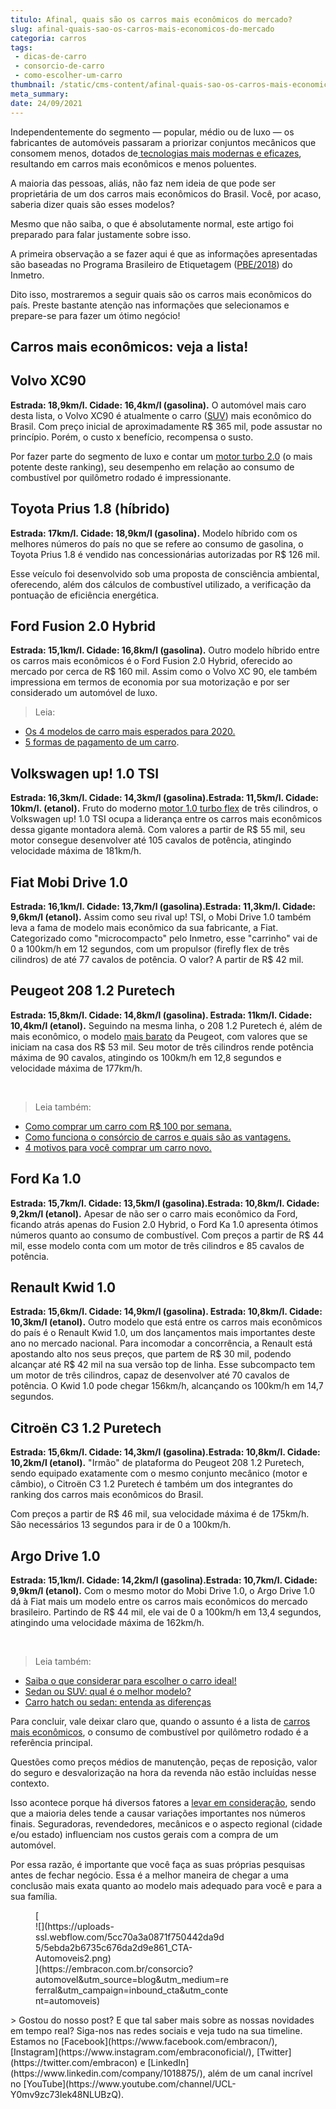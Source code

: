 ```yaml
---
titulo: Afinal, quais são os carros mais econômicos do mercado?
slug: afinal-quais-sao-os-carros-mais-economicos-do-mercado
categoria: carros
tags:
 - dicas-de-carro
 - consorcio-de-carro
 - como-escolher-um-carro
thumbnail: /static/cms-content/afinal-quais-sao-os-carros-mais-economicos-do-mercado.jpg
meta_summary: 
date: 24/09/2021
---
```

Independentemente do segmento — popular, médio ou de luxo — os fabricantes de automóveis passaram a priorizar conjuntos mecânicos que consomem menos, dotados de[ tecnologias mais modernas e eficazes](https://www.embracon.com.br/blog/carro-manual-ou-automatico-qual-e-a-melhor-opcao), resultando em carros mais econômicos e menos poluentes.

A maioria das pessoas, aliás, não faz nem ideia de que pode ser proprietária de um dos carros mais econômicos do Brasil. Você, por acaso, saberia dizer quais são esses modelos?

Mesmo que não saiba, o que é absolutamente normal, este artigo foi preparado para falar justamente sobre isso.

A primeira observação a se fazer aqui é que as informações apresentadas são baseadas no Programa Brasileiro de Etiquetagem ([PBE/2018](http://www.inmetro.gov.br/consumidor/pbe/veiculos_leves_2018.pdf)) do Inmetro.

Dito isso, mostraremos a seguir quais são os carros mais econômicos do país. Preste bastante atenção nas informações que selecionamos e prepare-se para fazer um ótimo negócio!

Carros mais econômicos: veja a lista!
-------------------------------------

Volvo XC90
----------

**Estrada: 18,9km/l. Cidade: 16,4km/l (gasolina).** O automóvel mais caro desta lista, o Volvo XC90 é atualmente o carro ([SUV](https://www.embracon.com.br/blog/7-dicas-para-escolher-entre-uma-caminhonete-ou-um-suv)) mais econômico do Brasil. Com preço inicial de aproximadamente R$ 365 mil, pode assustar no princípio. Porém, o custo x benefício, recompensa o susto.

Por fazer parte do segmento de luxo e contar um [motor turbo 2.0](https://www.embracon.com.br/blog/entenda-como-funciona-um-carro-com-motor-turbo) (o mais potente deste ranking), seu desempenho em relação ao consumo de combustível por quilômetro rodado é impressionante.

Toyota Prius 1.8 (híbrido)
--------------------------

**Estrada: 17km/l. Cidade: 18,9km/l (gasolina).** Modelo híbrido com os melhores números do país no que se refere ao consumo de gasolina, o Toyota Prius 1.8 é vendido nas concessionárias autorizadas por R$ 126 mil.

Esse veículo foi desenvolvido sob uma proposta de consciência ambiental, oferecendo, além dos cálculos de combustível utilizado, a verificação da pontuação de eficiência energética.

Ford Fusion 2.0 Hybrid
----------------------

**Estrada: 15,1km/l. Cidade: 16,8km/l (gasolina).** Outro modelo híbrido entre os carros mais econômicos é o Ford Fusion 2.0 Hybrid, oferecido ao mercado por cerca de R$ 160 mil. Assim como o Volvo XC 90, ele também impressiona em termos de economia por sua motorização e por ser considerado um automóvel de luxo.

> Leia:

- [Os 4 modelos de carro mais esperados para 2020.](https://www.embracon.com.br/blog/os-4-modelos-de-carro-mais-esperados-para-2020)
- [5 formas de pagamento de um carro](https://www.embracon.com.br/blog/5-formas-de-pagamento-de-um-carro).

Volkswagen up! 1.0 TSI
----------------------

**Estrada: 16,3km/l. Cidade: 14,3km/l (gasolina).Estrada: 11,5km/l. Cidade: 10km/l. (etanol).** Fruto do moderno [motor 1.0 turbo flex](https://www.embracon.com.br/blog/entenda-como-funciona-um-carro-com-motor-turbo) de três cilindros, o Volkswagen up! 1.0 TSI ocupa a liderança entre os carros mais econômicos dessa gigante montadora alemã. Com valores a partir de R$ 55 mil, seu motor consegue desenvolver até 105 cavalos de potência, atingindo velocidade máxima de 181km/h.

Fiat Mobi Drive 1.0
-------------------

**Estrada: 16,1km/l. Cidade: 13,7km/l (gasolina).Estrada: 11,3km/l. Cidade: 9,6km/l (etanol).** Assim como seu rival up! TSI, o Mobi Drive 1.0 também leva a fama de modelo mais econômico da sua fabricante, a Fiat. Categorizado como "microcompacto" pelo Inmetro, esse "carrinho" vai de 0 a 100km/h em 12 segundos, com um propulsor (firefly flex de três cilindros) de até 77 cavalos de potência. O valor? A partir de R$ 42 mil.

Peugeot 208 1.2 Puretech
------------------------

**Estrada: 15,8km/l. Cidade: 14,8km/l (gasolina). Estrada: 11km/l. Cidade: 10,4km/l (etanol).** Seguindo na mesma linha, o 208 1.2 Puretech é, além de mais econômico, o modelo [mais barato](https://www.embracon.com.br/blog/quais-sao-os-11-carros-2018-mais-baratos-do-brasil) da Peugeot, com valores que se iniciam na casa dos R$ 53 mil. Seu motor de três cilindros rende potência máxima de 90 cavalos, atingindo os 100km/h em 12,8 segundos e velocidade máxima de 177km/h.

‍

> Leia também:

- [Como comprar um carro com R$ 100 por semana.](https://www.embracon.com.br/blog/como-comprar-um-carro-com-r-100-00-por-semana)
- [Como funciona o consórcio de carros e quais são as vantagens.](https://www.embracon.com.br/blog/vantagens-consorcio-automovel)
- [4 motivos para você comprar um carro novo.](https://www.embracon.com.br/blog/4-motivos-para-voce-comprar-um-carro-novo)

Ford Ka 1.0
-----------

**Estrada: 15,7km/l. Cidade: 13,5km/l (gasolina).Estrada: 10,8km/l. Cidade: 9,2km/l (etanol).** Apesar de não ser o carro mais econômico da Ford, ficando atrás apenas do Fusion 2.0 Hybrid, o Ford Ka 1.0 apresenta ótimos números quanto ao consumo de combustível. Com preços a partir de R$ 44 mil, esse modelo conta com um motor de três cilindros e 85 cavalos de potência.

Renault Kwid 1.0
----------------

**Estrada: 15,6km/l. Cidade: 14,9km/l (gasolina). Estrada: 10,8km/l. Cidade: 10,3km/l (etanol).** Outro modelo que está entre os carros mais econômicos do país é o Renault Kwid 1.0, um dos lançamentos mais importantes deste ano no mercado nacional. Para incomodar a concorrência, a Renault está apostando alto nos seus preços, que partem de R$ 30 mil, podendo alcançar até R$ 42 mil na sua versão top de linha. Esse subcompacto tem um motor de três cilindros, capaz de desenvolver até 70 cavalos de potência. O Kwid 1.0 pode chegar 156km/h, alcançando os 100km/h em 14,7 segundos.

Citroën C3 1.2 Puretech
-----------------------

**Estrada: 15,6km/l. Cidade: 14,3km/l (gasolina).Estrada: 10,8km/l. Cidade: 10,2km/l (etanol).** "Irmão" de plataforma do Peugeot 208 1.2 Puretech, sendo equipado exatamente com o mesmo conjunto mecânico (motor e câmbio), o Citroën C3 1.2 Puretech é também um dos integrantes do ranking dos carros mais econômicos do Brasil.

Com preços a partir de R$ 46 mil, sua velocidade máxima é de 175km/h. São necessários 13 segundos para ir de 0 a 100km/h.

Argo Drive 1.0
--------------

**Estrada: 15,1km/l. Cidade: 14,2km/l (gasolina).Estrada: 10,7km/l. Cidade: 9,9km/l (etanol).** Com o mesmo motor do Mobi Drive 1.0, o Argo Drive 1.0 dá à Fiat mais um modelo entre os carros mais econômicos do mercado brasileiro. Partindo de R$ 44 mil, ele vai de 0 a 100km/h em 13,4 segundos, atingindo uma velocidade máxima de 162km/h.

‍

> Leia também:

- [Saiba o que considerar para escolher o carro ideal!](https://www.embracon.com.br/blog/saiba-o-que-considerar-para-escolher-o-carro-ideal)
- [Sedan ou SUV: qual é o melhor modelo?](https://www.embracon.com.br/blog/sedan-ou-suv-qual-e-o-melhor-modelo)
- [Carro hatch ou sedan: entenda as diferenças](https://www.embracon.com.br/blog/hatch-ou-sedan-diferencas)

Para concluir, vale deixar claro que, quando o assunto é a lista de [carros mais econômicos](https://www.embracon.com.br/blog/afinal-quais-sao-os-carros-mais-economicos-do-mercado), o consumo de combustível por quilômetro rodado é a referência principal.

Questões como preços médios de manutenção, peças de reposição, valor do seguro e desvalorização na hora da revenda não estão incluídas nesse contexto.

Isso acontece porque há diversos fatores a [levar em consideração](https://www.embracon.com.br/blog/saiba-o-que-considerar-para-escolher-o-carro-ideal), sendo que a maioria deles tende a causar variações importantes nos números finais. Seguradoras, revendedores, mecânicos e o aspecto regional (cidade e/ou estado) influenciam nos custos gerais com a compra de um automóvel.

Por essa razão, é importante que você faça as suas próprias pesquisas antes de fechar negócio. Essa é a melhor maneira de chegar a uma conclusão mais exata quanto ao modelo mais adequado para você e para a sua família.

<figure class="w-richtext-figure-type-image w-richtext-align-center" style="max-width:310px">[<div>![](https://uploads-ssl.webflow.com/5cc70a3a0871f750442da9d5/5ebda2b6735c676da2d9e861_CTA-Automoveis2.png)</div>](https://embracon.com.br/consorcio?automovel&utm_source=blog&utm_medium=referral&utm_campaign=inbound_cta&utm_content=automoveis)</figure>> Gostou do nosso post? E que tal saber mais sobre as nossas novidades em tempo real? Siga-nos nas redes sociais e veja tudo na sua timeline. Estamos no [Facebook](https://www.facebook.com/embracon/), [Instagram](https://www.instagram.com/embraconoficial/), [Twitter](https://twitter.com/embracon) e [LinkedIn](https://www.linkedin.com/company/1018875/), além de um canal incrível no [YouTube](https://www.youtube.com/channel/UCL-Y0mv9zc73Iek48NLUBzQ).

‍
